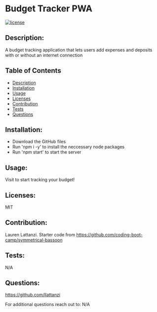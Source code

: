 # Budget Tracker PWA
  [![license](https://img.shields.io/badge/license-MIT-blue)](https://opensource.org/licenses/MIT) 

  ## Description:
  A budget tracking application that lets users add expenses and deposits with or without an internet connection

  ## Table of Contents
  - [Description](#description)
  - [Installation](#installation)
  - [Usage](#usage)
  - [Licenses](#licenses)
  - [Contribution](#contribution)
  - [Tests](#tests)
  - [Questions](#questions)

  ## Installation:
  - Download the GitHub files
  - Run 'npm i -y' to install the neccessary node packages
  - Run 'npm start' to start the server

  ## Usage:
  Visit to start tracking your budget!

  ## Licenses:
  MIT<br/>

  ## Contribution:
  Lauren Lattanzi. 
  Starter code from https://github.com/coding-boot-camp/symmetrical-bassoon

  ## Tests:
  N/A

  ## Questions:
  https://github.com/llattanzi

  For additional questions reach out to: N/A
